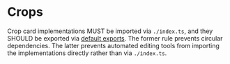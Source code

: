 # Crops

Crop card implementations MUST be imported via `./index.ts`, and they SHOULD be exported via [default exports](https://developer.mozilla.org/en-US/docs/web/javascript/reference/statements/export#using_the_default_export). The former rule prevents circular dependencies. The latter prevents automated editing tools from importing the implementations directly rather than via `./index.ts`.
